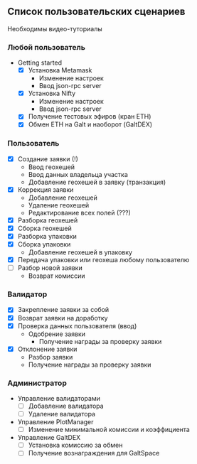## Список пользовательских сценариев
Необходимы видео-туториалы

### Любой пользователь
 - Getting started
   - [x] Установка Metamask
     - Изменение настроек
     - Ввод json-rpc server
   - [x] Установка Nifty
     - Изменение настроек
     - Ввод json-rpc server
   - [x] Получение тестовых эфиров (кран ETH)
   - [x] Обмен ETH на Galt и наоборот (GaltDEX)

### Пользователь
 - [x] Создание заявки (!)
   - Ввод геохешей
   - Ввод данных владельца участка
   - Добавление геохешей в заявку (транзакция)
 - [x] Коррекция заявки
   - Добавление геохешей
   - Удаление геохешей
   - Редактирование всех полей (???)
 - [x] Разборка геохешей
 - [x] Сборка геохешей
 - [x] Разборка упаковки
 - [x] Сборка упаковки
   - Добавление геохешей в упаковку
 - [x] Передача упаковки или геохеша любому пользователю
 - [ ] Разбор новой заявки
   - Возврат комиссии

### Валидатор
 - [x] Закрепление заявки за собой
 - [x] Возврат заявки на доработку
 - [x] Проверка данных пользователя (ввод)
   - Одобрение заявки
     - Получение награды за проверку заявки
 - [x] Отклонение заявки
   - Разбор заявки
   - Получение награды за проверку заявки

### Администратор
 - Управление валидаторами
   - [ ] Добавление валидатора
   - [ ] Удаление валидатора
 - Управление PlotManager
   - [ ] Изменение минимальной комиссии и коэффициента
 - Управление GaltDEX
   - [ ] Установка комиссию за обмен
   - [ ] Получение вознаграждения для GaltSpace
